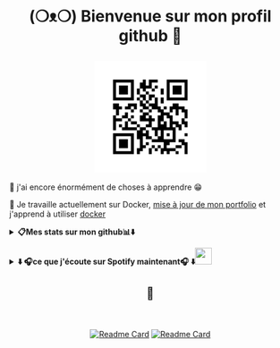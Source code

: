 # <p align="center"> (❍ᴥ❍) Bienvenue sur mon profil github 👋 </p>

<!--
**ay-belbachir/ay-belbachir** is a ✨ _special_ ✨ repository because its `README.md` (this file) appears on your GitHub profile.

Here are some ideas to get you started:

- 👯 I’m looking to collaborate on ...
- 🤔 I’m looking for help with ...
- 💬 Ask me about ...
- 📫 How to reach me: ...
- 
-->

[comment]: <> (<p align="center"> <img src="https://github.com/ay-belbachir/portefolio_Ayoub_Belbachir_SIO_SISR/blob/main/img/frame.png" width="200" height="whatever"> </p>)

<p align="center"> <img src="spotify-now/chart.png" width="200" height="whatever"> </p>

:seedling:  j'ai encore énormément de choses à apprendre :grin:

:telescope: Je travaille actuellement sur Docker, [mise à jour de mon portfolio](https://github.com/ay-belbachir/portefolio_Ayoub_Belbachir_SIO_SISR) et j'apprend à utiliser [docker](https://www.docker.com/)



**<details><summary>:clipboard:Mes stats sur mon github:bar_chart:⬇️</summary>**

[![Top Langs](https://github-readme-stats.vercel.app/api/top-langs/?username=ay-belbachir&layout=compact&theme=tokyonight)](https://github.com/ay-belbachir/github-readme-stats) [![Anurag's GitHub stats](https://github-readme-stats.vercel.app/api?username=ay-belbachir&theme=tokyonight&hide=prs,issues,contribs&show_icons=1&count_private=1)](https://github.com/ay-belbachir/github-readme-stats?target=_blank)
    
</details>

 **<details><summary>⬇️ :headphones:ce que j'écoute sur Spotify maintenant:headphones: ⬇️<img src="https://raw.githubusercontent.com/FortAwesome/Font-Awesome/2360bd54ca4abe8e013d424e6679a397e9b717c8/svgs/brands/spotify.svg" width="30" height="30" > </summary>**

&nbsp;<p align="center">[![Spotify](https://spotify-now-playing-azure-xi.vercel.app/api/spotify?background_color=1a1b27)](https://open.spotify.com/user/s1uhanss3zqunmbbbf7hk2x32)
  </details>
  </p>
 
## <p align="center"> :pushpin: </p>
  
  
&nbsp;<p align="center">[![Readme Card](https://github-readme-stats.vercel.app/api/pin/?username=ay-belbachir&repo=SCRIPT_AD_NPS&theme=tokyonight)](https://github.com/ay-belbachir/SCRIPT_AD_NPS?target=_blank) [![Readme Card](https://github-readme-stats.vercel.app/api/pin/?username=ay-belbachir&repo=portefolio_Ayoub_Belbachir_SIO_SISR&theme=tokyonight)](https://github.com/ay-belbachir/portefolio_Ayoub_Belbachir_SIO_SISR?target=_blank)
</p>



<!--⚡ Fun fact: le dev n'est pas ma specialité :wink: -->
